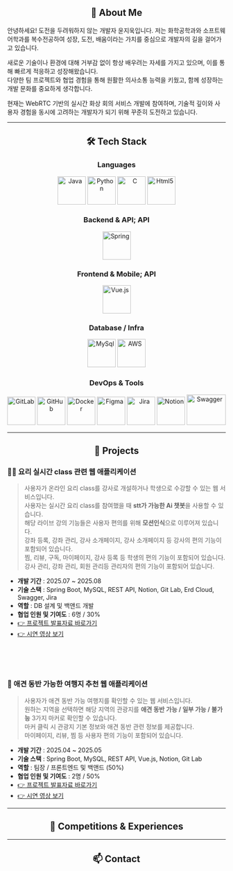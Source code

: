 <h2 align="center">👋 About Me</h2>
안녕하세요! 도전을 두려워하지 않는 개발자 윤지욱입니다.  
저는 화학공학과와 소프트웨어학과를 복수전공하여 성장, 도전, 배움이라는 가치를 중심으로 개발자의 길을 걸어가고 있습니다.  

새로운 기술이나 환경에 대해 거부감 없이 항상 배우려는 자세를 가지고 있으며, 이를 통해 빠르게 적응하고 성장해왔습니다.  
다양한 팀 프로젝트와 협업 경험을 통해 원활한 의사소통 능력을 키웠고, 함께 성장하는 개발 문화를 중요하게 생각합니다.  

현재는 WebRTC 기반의 실시간 화상 회의 서비스 개발에 참여하며, 기술적 깊이와 사용자 경험을 동시에 고려하는 개발자가 되기 위해 꾸준히 도전하고 있습니다.  

<hr/>

<h2 align="center">🛠 Tech Stack</h2>

<h3 align="center">Languages</h3>
<div align="center">
  <img src="https://cdn.jsdelivr.net/gh/devicons/devicon/icons/java/java-original.svg" alt="Java" width="65" height="65"/>
  <img src="https://cdn.jsdelivr.net/gh/devicons/devicon/icons/python/python-original.svg" alt="Python" width="65" height="65"/>
  <img src="https://cdn.jsdelivr.net/gh/devicons/devicon/icons/c/c-original.svg" alt="C" width="65" height="65"/>
  <img src="https://cdn.jsdelivr.net/gh/devicons/devicon@latest/icons/html5/html5-original.svg" alt="Html5" width="65" height="65"/>
</div>

<h3 align="center">Backend & API; API</h3>
<div align="center">
  <img src="https://cdn.jsdelivr.net/gh/devicons/devicon/icons/spring/spring-original.svg" alt="Spring" width="65" height="65"/>
</div>

<h3 align="center">Frontend & Mobile; API</h3>
<div align="center">
<img src="https://cdn.jsdelivr.net/gh/devicons/devicon@latest/icons/vuejs/vuejs-original-wordmark.svg" alt="Vue.js" width="65" height="65" />
</div>

<h3 align="center">Database / Infra</h3>
<div align="center">
  <img src="https://cdn.jsdelivr.net/gh/devicons/devicon/icons/mysql/mysql-original-wordmark.svg" alt="MySql" width="65" height="65"/>
  <img src="https://cdn.jsdelivr.net/gh/devicons/devicon/icons/amazonwebservices/amazonwebservices-original-wordmark.svg" alt="AWS" width="65" height="65"/>
</div>

<h3 align="center">DevOps &amp; Tools</h3>
<div align="center">
  <img src="https://cdn.jsdelivr.net/gh/devicons/devicon/icons/gitlab/gitlab-original-wordmark.svg" alt="GitLab" width="65" height="65"/>
  <img src="https://cdn.jsdelivr.net/gh/devicons/devicon/icons/github/github-original-wordmark.svg" alt="GitHub" width="65" height="65"/>
  <img src="https://cdn.jsdelivr.net/gh/devicons/devicon/icons/docker/docker-original-wordmark.svg" alt="Docker" width="65" height="65"/>
  <img src="https://cdn.jsdelivr.net/gh/devicons/devicon/icons/figma/figma-original.svg" alt="Figma" width="65" height="65"/>
  <img src="https://cdn.jsdelivr.net/gh/devicons/devicon/icons/jira/jira-original-wordmark.svg" alt="Jira" width="65" height="65"/>
  <img src="https://cdn.jsdelivr.net/gh/devicons/devicon/icons/notion/notion-original.svg" alt="Notion" width="65" height="65"/>
  <img src="https://cdn.jsdelivr.net/gh/devicons/devicon@latest/icons/swagger/swagger-original-wordmark.svg" alt="Swagger" width="90" height="70"/>
</div>

<hr/>

<h2 align="center">🧩 Projects</h2>

<h3>🧑‍🍳 요리 실시간 class 관련 웹 애플리케이션 </h3>

> 사용자가 온라인 요리 class를 강사로 개설하거나 학생으로 수강할 수 있는 웹 서비스입니다.<br/>
> 사용자는 실시간 요리 class를 참여했을 때 **stt가 가능한 Ai 챗봇**을 사용할 수 있습니다.<br/>
> 해당 라이브 강의 기능들은 사용자 편의를 위해 **모션인식**으로 이루어져 있습니다.<br/>
> 강좌 등록, 강좌 관리, 강사 소개페이지, 강사 소개페이지 등 강사의 편의 기능이 포함되어 있습니다.<br/>
> 찜, 리뷰, 구독, 마이페이지, 강사 등록 등 학생의 편의 기능이 포함되어 있습니다.<br/>
> 강사 관리, 강좌 관리, 회원 관리등 관리자의 편의 기능이 포함되어 있습니다.<br/>
- **개발 기간** : 2025.07 ~ 2025.08  
- **기술 스택** : Spring Boot, MySQL, REST API, Notion, Git Lab, Erd Cloud, Swagger, Jira  
- **역할** : DB 설계 및 백앤드 개발 
- **협업 인원 및 기여도** : 6명 / 30%
- [👉 프로젝트 발표자료 바로가기](https://docs.google.com/presentation/d/1pcTB8XYNn44W4k3oek-c06v-qzuwudrD/edit?usp=sharing&ouid=100501040939741658982&rtpof=true&sd=true)  
- [👉 시연 영상 보기]()

<br/><br/><br/>

<h3>🦮 애견 동반 가능한 여행지 추천 웹 애플리케이션 </h3>

> 사용자가 애견 동반 가능 여행지를 확인할 수 있는 웹 서비스입니다.<br/>
> 원하는 지역을 선택하면 해당 지역의 관광지를 **애견 동반 가능 / 일부 가능 / 불가능** 3가지 마커로 확인할 수 있습니다.<br/>
> 마커 클릭 시 관광지 기본 정보와 애견 동반 관련 정보를 제공합니다.<br/>
> 마이페이지, 리뷰, 찜 등 사용자 편의 기능이 포함되어 있습니다.<br/>
- **개발 기간** : 2025.04 ~ 2025.05  
- **기술 스택** : Spring Boot, MySQL, REST API, Vue.js, Notion, Git Lab  
- **역할** : 팀장 / 프론트엔드 및 백앤드 (50%)
- **협업 인원 및 기여도** : 2명 / 50%
- [👉 프로젝트 발표자료 바로가기](https://docs.google.com/presentation/d/1hYEqx4hVO2WHo1uhR6nNQYrD2qtl_bJO/edit?usp=drive_link&ouid=100501040939741658982&rtpof=true&sd=true)  
- [👉 시연 영상 보기](https://www.youtube.com/watch?v=fpwNBkWgSuc)



<hr/>

<h2 align="center">🏅 Competitions & Experiences</h2>

<hr/>

<h2 align="center">📫 Contact</h2>
